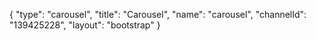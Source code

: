 {
    "type": "carousel",
    "title": "Carousel",
    "name": "carousel",
    "channelId": "139425228",
    "layout": "bootstrap"
}